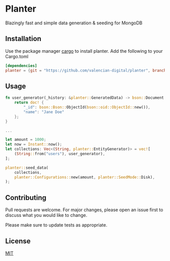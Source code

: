 # Planter
Blazingly fast and simple data generation & seeding for MongoDB


## Installation

Use the package manager [cargo](https://pip.pypa.io/en/stable/) to install planter.
Add the following to your Cargo.toml
```toml
[dependencies]
planter = {git = "https://github.com/valencian-digital/planter", branch = "main"}# from online repo```
```
## Usage

```rust
fn user_generator(_history: &planter::GeneratedData) -> bson::Document {
    return doc! {
        "_id": bson::Bson::ObjectId(bson::oid::ObjectId::new()),
        "name": "Jane Doe"
    };
}

...

let amount = 1000;
let now = Instant::now();
let collections: Vec<(String, planter::EntityGenerator)> = vec![
    (String::from("users"), user_generator),
];

planter::seed_data(
    collections,
    planter::Configurations::new(amount, planter::SeedMode::Disk),
);
```

## Contributing
Pull requests are welcome. For major changes, please open an issue first to discuss what you would like to change.

Please make sure to update tests as appropriate.

## License
[MIT](https://choosealicense.com/licenses/mit/)
